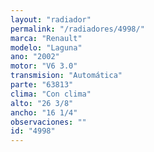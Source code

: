 ```yaml
---
layout: "radiador"
permalink: "/radiadores/4998/"
marca: "Renault"
modelo: "Laguna"
ano: "2002"
motor: "V6 3.0"
transmision: "Automática"
parte: "63813"
clima: "Con clima"
alto: "26 3/8"
ancho: "16 1/4"
observaciones: ""
id: "4998"
---
```


